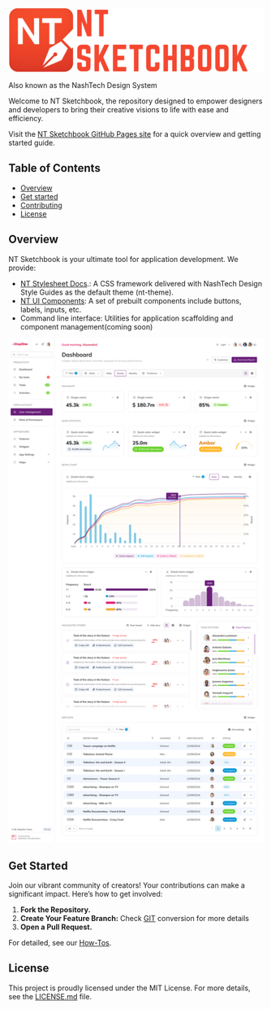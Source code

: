 ![img-1.png](docs/img-1.png)

Also known as the NashTech Design System

Welcome to NT Sketchbook, the repository designed to empower designers and developers to bring their creative visions to life with ease and efficiency.

Visit the [NT Sketchbook GitHub Pages site](https://nashtech-garage.github.io/nt-sketchbook/) for a quick overview and getting started guide.

## Table of Contents

-   [Overview](#Overview)
-   [Get started](#get-started)
-   [Contributing](#contributing)
-   [License](#license)

## Overview

NT Sketchbook is your ultimate tool for application development. We provide:

-   [NT Stylesheet Docs](apps/nt-stylesheet/docs/README.md).: A CSS framework delivered with NashTech Design Style Guides as the default theme (nt-theme).
-   [NT UI Components](apps/nt-headless-ui/README.md): A set of prebuilt components include buttons, labels, inputs, etc.
-   Command line interface: Utilities for application scaffolding and component management(coming soon)

![img-2.png](docs/img-2.png)

## Get Started

Join our vibrant community of creators! Your contributions can make a significant impact. Here’s how to get involved:

1. **Fork the Repository.**
2. **Create Your Feature Branch:** Check [GIT](GIT.md) conversion for more details
3. **Open a Pull Request.**

For detailed, see our [How-Tos](HOWTOS.md).

## License

This project is proudly licensed under the MIT License. For more details, see the [LICENSE.md](LICENSE.md) file.
